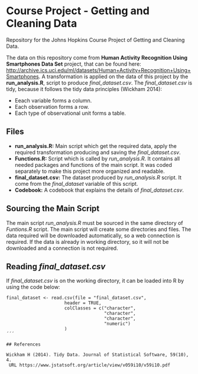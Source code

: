 # Course Project - Getting and Cleaning Data

Repository for the Johns Hopkins Course Project of Getting and Cleaning Data.

The data on this repository come from **Human Activity Recognition Using Smartphones Data Set** project, that can be found here: http://archive.ics.uci.edu/ml/datasets/Human+Activity+Recognition+Using+Smartphones. A transformation is applied on the data of this project by the **run_analysis.R**, script to produce *final_dataset.csv*. The *final_dataset.csv* is tidy, because it follows the tidy data principles (Wickham 2014):
 * Eeach variable forms a column.
 * Each observation forms a row.
 * Each type of observational unit forms a table.

## Files

* **run_analysis.R:** Main script which get the required data, apply the required transformation producing and saving the *final_dataset.csv*.
* **Functions.R:** Script which is called by *run_analysis.R*. It contains all needed packages and functions of the main script. It was coded separately to make this project more organized and readable.
* **final_dataset.csv:** The dataset produced by *run_analysis.R* script. It come from the *final_dataset* variable of this script.
* **Codebook:** A codebook that explains the details of *final_dataset.csv*.

## Sourcing the Main Script

The main script *run_analysis.R* must be sourced in the same directory of *Funtions.R* script. The main script will create some directories and files. The data required will be downloaded automatically, so a web connection is required. If the data is already in working directory, so it will not be downloaded and a connection is not required. 

## Reading *final_dataset.csv*

If *final_dataset.csv* is on the working directory, it can be loaded into R by using the code below:

```rscript
final_dataset <- read.csv(file = "final_dataset.csv",
                      header = TRUE,
                      colClasses = c("character",
                                     "character",
                                     "character",
                                     "numeric")
                      )
´´´

## References

Wickham H (2014). Tidy Data. Journal of Statistical Software, 59(10), 4.
 URL https://www.jstatsoft.org/article/view/v059i10/v59i10.pdf
